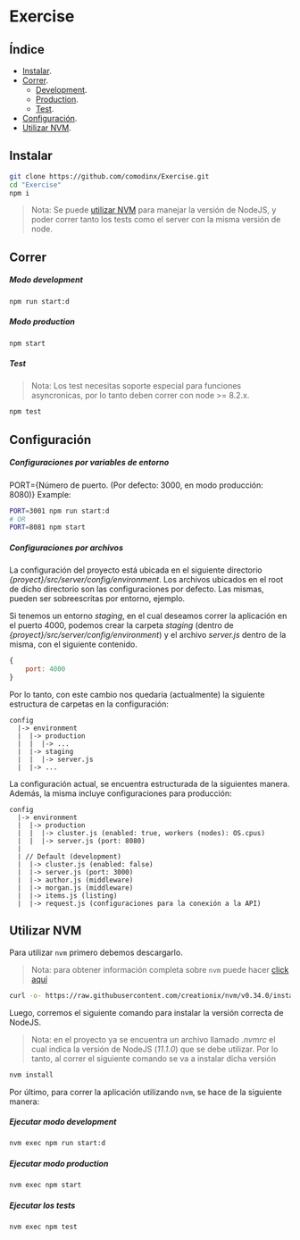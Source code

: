 Exercise
========

Índice
------

* [Instalar][instalar].
* [Correr][correr].
    + [Development][correr_development].
    + [Production][correr_production].
    + [Test][correr_tests].
* [Configuración][configuracion].
* [Utilizar NVM][utilizar_nvm].

Instalar
--------

```sh
git clone https://github.com/comodinx/Exercise.git
cd "Exercise"
npm i
```

> Nota: Se puede [utilizar NVM][utilizar_nvm] para manejar la versión de NodeJS, y poder correr tanto los tests como el server con la misma versión de node.

Correr
------

##### Modo *development*

```sh
npm run start:d
```

##### Modo *production*

```sh
npm start
```

##### Test

> Nota: Los test necesitas soporte especial para funciones asyncronicas, por lo tanto deben correr con node >= 8.2.x.

```sh
npm test
```

Configuración
-------------

##### Configuraciones por variables de entorno

PORT={Número de puerto. (Por defecto: 3000, en modo producción: 8080)}
Example:
```sh
PORT=3001 npm run start:d
# OR
PORT=8081 npm start
```

##### Configuraciones por archivos

La configuración del proyecto está ubicada en el siguiente directorio *_{proyect}/src/server/config/environment_*.
Los archivos ubicados en el root de dicho directorio son las configuraciones por defecto. Las mismas, pueden ser sobreescritas por entorno, ejemplo.

Si tenemos un entorno *staging*, en el cual deseamos correr la aplicación en el puerto 4000, podemos crear la carpeta *staging* (dentro de *_{proyect}/src/server/config/environment_*) y el archivo *server.js* dentro de la misma, con el siguiente contenido.

```javascript
{
    port: 4000
}
```

Por lo tanto, con este cambio nos quedaría (actualmente) la siguiente estructura de carpetas en la configuración:

```
config
  |-> environment
  |  |-> production
  |  |  |-> ...
  |  |-> staging
  |  |  |-> server.js
  |  |-> ...

```

La configuración actual, se encuentra estructurada de la siguientes manera. Además, la misma incluye configuraciones para producción:

```
config
  |-> environment
  |  |-> production
  |  |  |-> cluster.js (enabled: true, workers (nodes): OS.cpus)
  |  |  |-> server.js (port: 8080)
  |
  | // Default (development)
  |  |-> cluster.js (enabled: false)
  |  |-> server.js (port: 3000)
  |  |-> author.js (middleware)
  |  |-> morgan.js (middleware)
  |  |-> items.js (listing)
  |  |-> request.js (configuraciones para la conexión a la API)
```

Utilizar NVM
------------

Para utilizar `nvm` primero debemos descargarlo.
> Nota: para obtener información completa sobre `nvm` puede hacer [click aquí][nvm_site]

```sh
curl -o- https://raw.githubusercontent.com/creationix/nvm/v0.34.0/install.sh | bash
```

Luego, corremos el siguiente comando para instalar la versión correcta de NodeJS.
> Nota: en el proyecto ya se encuentra un archivo llamado *.nvmrc* el cual indica la versión de NodeJS (_11.1.0_) que se debe utilizar. Por lo tanto, al correr el siguiente comando se va a instalar dicha versión

```sh
nvm install
```

Por último, para correr la aplicación utilizando `nvm`, se hace de la siguiente manera:

##### Ejecutar modo *development*

```sh
nvm exec npm run start:d
```

##### Ejecutar modo *production*

```sh
nvm exec npm start
```

##### Ejecutar los tests

```sh
nvm exec npm test
```


<!-- deep links -->
[instalar]: #instalar
[correr]: #correr
[correr_development]: #modo-development
[correr_production]: #modo-production
[correr_tests]: #test
[configuracion]: #configuración
[utilizar_nvm]: #utilizar-nvm
[nvm_site]: http://nvm.sh

